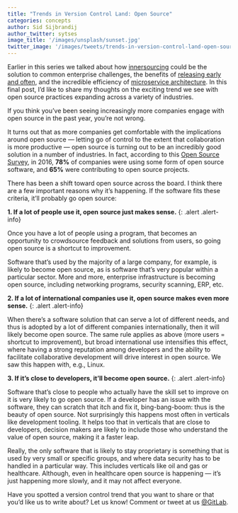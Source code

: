 ```yaml
---
title: "Trends in Version Control Land: Open Source"
categories: concepts
author: Sid Sijbrandij
author_twitter: sytses
image_title: '/images/unsplash/sunset.jpg'
twitter_image: '/images/tweets/trends-in-version-control-land-open-source.png'
---
```


Earlier in this series we talked about how [innersourcing][post-1] could
be the solution to common enterprise challenges, the benefits of
[releasing early and often][post-2], and the incredible efficiency of
[microservice architecture][post-3]. In this final post, I’d like to
share my thoughts on the exciting trend we see with open source practices
expanding across a variety of industries.

If you think you’ve been seeing increasingly more companies engage with
open source in the past year, you’re not wrong.

<!-- more -->

It turns out that as more companies get comfortable with the implications
around open source — letting go of control to the extent that collaboration
is more productive — open source is turning out to be an incredibly good
solution in a number of industries. In fact, according to this
[Open Source Survey][survay], in 2016, **78%** of companies were using some
form of open source software, and **65%** were contributing to open source projects.

There has been a shift toward open source across the board.
I think there are a few important reasons why it’s happening.
If the software fits these criteria, it’ll probably go open source:

**1. If a lot of people use it, open source just makes sense.**
{: .alert .alert-info}

Once you have a lot of people using a program, that becomes an opportunity
to crowdsource feedback and solutions from users, so going open source is
a shortcut to improvement.

Software that’s used by the majority of a large company, for example, is
likely to become open source, as is software that’s very popular within a
particular sector. More and more, enterprise infrastructure is becoming open
source, including networking programs, security scanning, ERP, etc.

**2. If a lot of international companies use it, open source makes even more sense.**
{: .alert .alert-info}

When there’s a software solution that can serve a lot of different needs,
and thus is adopted by a lot of different companies internationally, then
it will likely become open source. The same rule applies as above
(more users = shortcut to improvement), but broad international use
intensifies this effect, where having a strong reputation among developers
and the ability to facilitate collaborative development will drive interest
in open source. We saw this happen with, e.g., Linux.

**3. If it’s close to developers, it’ll become open source.**
{: .alert .alert-info}

Software that’s close to people who actually have the skill set to
improve on it is very likely to go open source. If a developer has
an issue with the software, they can scratch that itch and fix it,
bing-bang-boom: thus is the beauty of open source. Not surprisingly
this happens most often in verticals like development tooling. It
helps too that in verticals that are close to developers, decision
makers are likely to include those who understand the value of open
source, making it a faster leap.

Really, the only software that is likely to stay proprietary is something
that is used by very small or specific groups, and where data security has
to be handled in a particular way. This includes verticals like oil and
gas or healthcare. Although, even in healthcare open source is happening — it’s
just happening more slowly, and it may not affect everyone.
 
Have you spotted a version control trend that you want to share or that
you’d like us to write about? Let us know! Comment or tweet at us [@GitLab].

<!-- Identifiers, in alphabetical order -->

[@GitLab]: https://twitter.com/gitlab
[post-1]: /2016/07/07/trends-version-control-innersourcing/
[post-2]: /2016/07/21/release-early-release-often/
[post-3]: /2016/08/16/trends-in-version-control-land-microservices/
[survay]: https://www.blackducksoftware.com/2016-future-of-open-source
